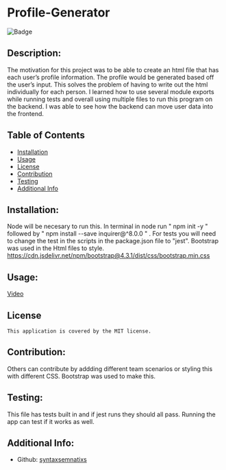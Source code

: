 # Profile-Generator
  
  ![Badge](https://img.shields.io/badge/License-MIT-blue.svg)


  ## Description:
  The motivation for this project was to be able to create an html file that has each user’s profile information. The profile would be generated based off the user’s input. This solves the problem of having to write out the html individually for each person. I learned how to use several module exports while running tests and overall using multiple files to run this program on the backend.  I was able to see how the backend can move user data into the frontend.

  ## Table of Contents 
  - [Installation](#installation)
  - [Usage](#usage)
  - [License](#license)
  - [Contribution](#contribution)
  - [Testing](#testing)
  - [Additional Info](#additional-info)

  ## Installation:
  Node will be necesary to run this. In terminal in node run " npm init -y " followed by " npm install --save inquirer@^8.0.0 " . For tests you will need to change the test in the scripts in the  package.json file to "jest". Bootstrap was used in the Html files to style.  https://cdn.jsdelivr.net/npm/bootstrap@4.3.1/dist/css/bootstrap.min.css
  ## Usage:
  [Video](https://drive.google.com/file/d/1kRkvHqb3hdormJJQEJ6N5w7LnhmV51jK/view)

  ## License
    This application is covered by the MIT license.

  ## Contribution:
  Others can contribute by addding different team scenarios or styling this with different CSS. Bootstrap was used to make this.
  ## Testing:
  This file has tests built in and if jest runs they should all pass. Running the app can test if it works as well.
  ## Additional Info:
  - Github: [syntaxsemnatixs](https://github.com/syntaxsemnatixs) 

